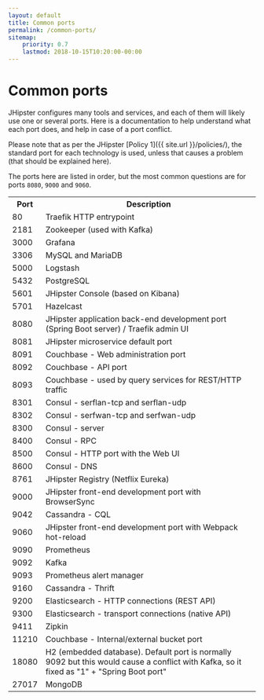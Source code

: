```yaml
---
layout: default
title: Common ports
permalink: /common-ports/
sitemap:
    priority: 0.7
    lastmod: 2018-10-15T10:20:00-00:00
---
```


# <i class="fa fa-plug"></i> Common ports

JHipster configures many tools and services, and each of them will likely use one or several ports. Here is a documentation to help understand what each port does, and help in case of a port conflict.

Please note that as per the JHipster [Policy 1]({{ site.url }}/policies/), the standard port for each technology is used, unless that causes a problem (that should be explained here).

The ports here are listed in order, but the most common questions are for ports `8080`, `9000` and `9060`.

<table class="table table-striped table-responsive">
  <tr>
    <th>Port</th>
    <th>Description</th>
  </tr>
  <tr>
    <td>80</td>
    <td>Traefik HTTP entrypoint</td>
  </tr>
  <tr>
    <td>2181</td>
    <td>Zookeeper (used with Kafka)</td>
  </tr>
  <tr>
    <td>3000</td>
    <td>Grafana</td>
  </tr>
  <tr>
    <td>3306</td>
    <td>MySQL and MariaDB</td>
  </tr>
  <tr>
    <td>5000</td>
    <td>Logstash</td>
  </tr>
  <tr>
    <td>5432</td>
    <td>PostgreSQL</td>
  </tr>
  <tr>
    <td>5601</td>
    <td>JHipster Console (based on Kibana)</td>
  </tr>
  <tr>
    <td>5701</td>
    <td>Hazelcast</td>
  </tr>
  <tr>
    <td>8080</td>
    <td>JHipster application back-end development port (Spring Boot server) / Traefik admin UI</td>
  </tr>
  <tr>
    <td>8081</td>
    <td>JHipster microservice default port</td>
  </tr>
  <tr>
    <td>8091</td>
    <td>Couchbase - Web administration port</td>
  </tr>
  <tr>
    <td>8092</td>
    <td>Couchbase - API port</td>
  </tr>
  <tr>
    <td>8093</td>
    <td>Couchbase - used by query services for REST/HTTP traffic</td>
  </tr>
  <tr>
    <td>8301</td>
    <td>Consul - serflan-tcp and serflan-udp</td>
  </tr>
  <tr>
    <td>8302</td>
    <td>Consul - serfwan-tcp and serfwan-udp</td>
  </tr>
  <tr>
    <td>8300</td>
    <td>Consul - server</td>
  </tr>
  <tr>
    <td>8400</td>
    <td>Consul - RPC</td>
  </tr>
  <tr>
    <td>8500</td>
    <td>Consul - HTTP port with the Web UI</td>
  </tr>
  <tr>
    <td>8600</td>
    <td>Consul - DNS</td>
  </tr>
  <tr>
    <td>8761</td>
    <td>JHipster Registry (Netflix Eureka)</td>
  </tr>
  <tr>
    <td>9000</td>
    <td>JHipster front-end development port with BrowserSync</td>
  </tr>
  <tr>
    <td>9042</td>
    <td>Cassandra - CQL</td>
  </tr>
  <tr>
    <td>9060</td>
    <td>JHipster front-end development port with Webpack hot-reload</td>
  </tr>
  <tr>
    <td>9090</td>
    <td>Prometheus</td>
  </tr>
  <tr>
    <td>9092</td>
    <td>Kafka</td>
  </tr>
  <tr>
    <td>9093</td>
    <td>Prometheus alert manager</td>
  </tr>
  <tr>
    <td>9160</td>
    <td>Cassandra - Thrift</td>
  </tr>
  <tr>
    <td>9200</td>
    <td>Elasticsearch - HTTP connections (REST API)</td>
  </tr>
  <tr>
    <td>9300</td>
    <td>Elasticsearch - transport connections (native API)</td>
  </tr>
  <tr>
    <td>9411</td>
    <td>Zipkin</td>
  </tr>
  <tr>
    <td>11210</td>
    <td>Couchbase - Internal/external bucket port</td>
  </tr>
  <tr>
    <td>18080</td>
    <td>H2 (embedded database). Default port is normally 9092 but this would cause a conflict with Kafka, so it fixed as "1" + "Spring Boot port"</td>
  </tr>
  <tr>
    <td>27017</td>
    <td>MongoDB</td>
  </tr>
</table>
